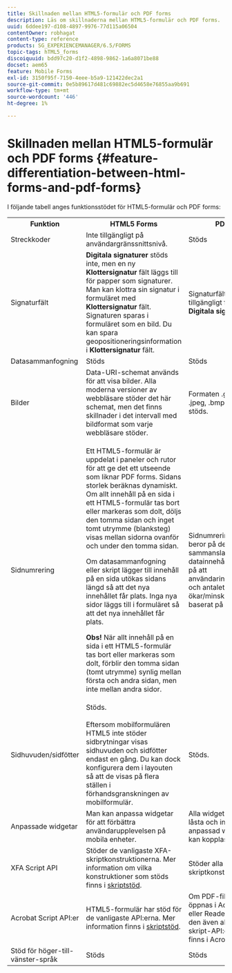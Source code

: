 ```yaml
---
title: Skillnaden mellan HTML5-formulär och PDF forms
description: Läs om skillnaderna mellan HTML5-formulär och PDF forms.
uuid: 6ddee197-d108-4897-9976-77d115a06504
contentOwner: robhagat
content-type: reference
products: SG_EXPERIENCEMANAGER/6.5/FORMS
topic-tags: hTML5_forms
discoiquuid: bdd97c20-d1f2-4898-9862-1a6a8071be88
docset: aem65
feature: Mobile Forms
exl-id: 3150f95f-7150-4eee-b5a9-121422dec2a1
source-git-commit: 0e5b89617d481c69882ec5d4658e76855aa9b691
workflow-type: tm+mt
source-wordcount: '446'
ht-degree: 1%

---
```


# Skillnaden mellan HTML5-formulär och PDF forms {#feature-differentiation-between-html-forms-and-pdf-forms}

I följande tabell anges funktionsstödet för HTML5-formulär och PDF forms:

<table>
 <tbody>
  <tr>
   <th>Funktion</th>
   <th>HTML5 Forms</th>
   <th>PDF</th>
  </tr>
  <tr>
   <td>Streckkoder<br /> </td>
   <td>Inte tillgängligt på användargränssnittsnivå. </td>
   <td>Stöds</td>
  </tr>
  <tr>
   <td>Signaturfält<br /> </td>
   <td><strong>Digitala signaturer</strong> stöds inte, men en ny <strong>Klottersignatur</strong> fält läggs till för papper som signaturer. Man kan klottra sin signatur i formuläret med <strong>Klottersignatur</strong> fält. Signaturen sparas i formuläret som en bild. Du kan spara geopositioneringsinformation i <strong>Klottersignatur</strong> fält.</td>
   <td>Signaturfält är tillgängligt för <strong>Digitala signaturer</strong>.</td>
  </tr>
  <tr>
   <td>Datasammanfogning</td>
   <td>Stöds</td>
   <td>Stöds</td>
  </tr>
  <tr>
   <td>Bilder</td>
   <td>Data-URI-schemat används för att visa bilder. Alla moderna versioner av webbläsare stöder det här schemat, men det finns skillnader i det intervall med bildformat som varje webbläsare stöder.<br /> </td>
   <td>Formaten .gif, .png, .jpeg, .bmp och .tiff stöds.</td>
  </tr>
  <tr>
   <td>Sidnumrering<br /> </td>
   <td><p>Ett HTML5-formulär är uppdelat i paneler och rutor för att ge det ett utseende som liknar PDF forms. Sidans storlek beräknas dynamiskt. Om allt innehåll på en sida i ett HTML5-formulär tas bort eller markeras som dolt, döljs den tomma sidan och inget tomt utrymme (blanksteg) visas mellan sidorna ovanför och under den tomma sidan.</p> <p>Om datasammanfogning eller skript lägger till innehåll på en sida utökas sidans längd så att det nya innehållet får plats. Inga nya sidor läggs till i formuläret så att det nya innehållet får plats. </p> <p><strong>Obs!</strong> När allt innehåll på en sida i ett HTML5-formulär tas bort eller markeras som dolt, förblir den tomma sidan (tomt utrymme) synlig mellan första och andra sidan, men inte mellan andra sidor.</p> </td>
   <td>Sidnumrering i PDF beror på det sammanslagna datainnehållet eller på att användarinnehållet och antalet sidor ökar/minskar baserat på det.</td>
  </tr>
  <tr>
   <td>Sidhuvuden/sidfötter </td>
   <td>Stöds. <br /> <br /> Eftersom mobilformulären HTML5 inte stöder sidbrytningar visas sidhuvuden och sidfötter endast en gång. Du kan dock konfigurera dem i layouten så att de visas på flera ställen i förhandsgranskningen av mobilformulär.<br /> </td>
   <td>Stöds.</td>
  </tr>
  <tr>
   <td>Anpassade widgetar</td>
   <td>Man kan anpassa widgetar för att förbättra användarupplevelsen på mobila enheter.<br /> </td>
   <td>Alla widgetar är låsta och ingen anpassad widget kan kopplas.<br /> </td>
  </tr>
  <tr>
   <td>XFA Script API</td>
   <td>Stöder de vanligaste XFA-skriptkonstruktionerna. Mer information om vilka konstruktioner som stöds finns i <a href="/help/forms/using/scripting-support.md">skriptstöd</a>.</td>
   <td>Stöder alla XFA-skriptkonstruktioner.</td>
  </tr>
  <tr>
   <td>Acrobat Script API:er </td>
   <td>HTML5-formulär har stöd för de vanligaste API:erna. Mer information finns i <a href="/help/forms/using/scripting-support.md">skriptstöd</a>.</td>
   <td>Om PDF-filen öppnas i Acrobat eller Reader stöder den även alla skript-API:er som finns i Acrobat.</td>
  </tr>
  <tr>
   <td>Stöd för höger-till-vänster-språk </td>
   <td>Stöds</td>
   <td>Stöds</td>
  </tr>
 </tbody>
</table>

<!--Follow the best practices to enable a form template for HTML5 renditions and ensure that the behavior and appearance of HTML5 forms and XFA-based PDF is consistent. For detailed list of best practices, see [Best practices to design an HTML5 form.](/help/forms/using/best-practices-design-html5-forms.md)-->
